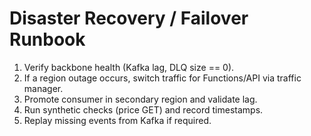 # Disaster Recovery / Failover Runbook

1. Verify backbone health (Kafka lag, DLQ size == 0).  
2. If a region outage occurs, switch traffic for Functions/API via traffic manager.  
3. Promote consumer in secondary region and validate lag.  
4. Run synthetic checks (price GET) and record timestamps.  
5. Replay missing events from Kafka if required.  
